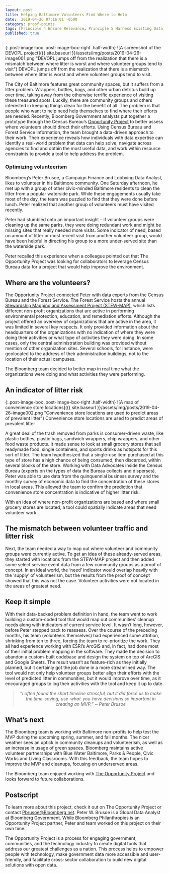 ```yaml
---
layout: post
title: Helping Baltimore Volunteers Find Where to Help
date:  2019-04-26 07:16:01 -0500
category: proof-points
tags: [Principle 4 Ensure Relevance, Principle 5 Harness Existing Data, Practice 33 Promote Wide Access, Practice 36 Leverage Partnerships, Practice 40 Support Non-Federal Stakeholders, Collaboration, Geospatial]
published: true
---
```


{:.post-image-box .post-image-box-right .half-width}
![A screenshot of the DEVOPL project]({{ site.baseurl }}/assets/img/posts/2019-04-26-image001.png "DEVOPL jumps off from the realization that there is a mismatch between where litter is worst and where volunteer groups tend to visit") DEVOPL jumps off from the realization that there is a mismatch between where litter is worst and where volunteer groups tend to visit.

The City of Baltimore features great community spaces, but it suffers from a litter problem. Wrappers, bottles, bags, and other urban detritus build up over time, taking away from the otherwise terrific experience of visiting these treasured spots. Luckily, there are community groups and others interested in keeping things clean for the benefit of all. The problem is that people who want to help need help themselves to find where their efforts are needed. Recently, Bloomberg Government analysts put together a prototype through the Census Bureau’s [Opportunity Project](https://opportunity.census.gov) to better assess where volunteers should direct their efforts. Using Census Bureau and Forest Service information, the team brought a data-driven approach to their work. Their experience reveals how individuals with data expertise can identify a real-world problem that data can help solve, navigate across agencies to find and obtain the most useful data, and work within resource constraints to provide a tool to help address the problem.

### Optimizing volunteerism

Bloomberg’s Peter Brusoe, a Campaign Finance and Lobbying Data Analyst, likes to volunteer in his Baltimore community. One Saturday afternoon, he met up with a group of other civic-minded Baltimore residents to clean the litter from a popular waterside park. While these engagements usually take most of the day, the team was puzzled to find that they were done before lunch. Peter realized that another group of volunteers must have visited recently.

Peter had stumbled onto an important insight – if volunteer groups were cleaning up the same parks, they were doing redundant work and might be missing sites that really needed more visits. Some indicator of need, based on amount of litter or most recent visit from another volunteer group, would have been helpful in directing his group to a more under-served site than the waterside park.

Peter recalled this experience when a colleague pointed out that The Opportunity Project was looking for collaborators to leverage Census Bureau data for a project that would help improve the environment.

## Where are the volunteers?

The Opportunity Project connected Peter with data experts from the Census Bureau and the Forest Service. The Forest Service hosts the annual [Stewardship Mapping and Assessment Project (STEW-MAP)](https://www.nrs.fs.fed.us/STEW-MAP/), which lists different non-profit organizations that are active in performing environmental protection, education, and remediation efforts. Although the project offered an overview of organizations that are active in the area, it was limited in several key respects. It only provided information about the headquarters of the organizations with no indication of where they were doing their activities or what type of activities they were doing. In some cases, only the central administration building was provided without mention of other organization sites. Several schools, for instance, were geolocated to the address of their administration buildings, not to the location of their actual campuses. 

The Bloomberg team decided to better map in real time what the organizations were doing and what activities they were performing.

## An indicator of litter risk

{:.post-image-box .post-image-box-right .half-width}
![A map of convenience store locations]({{ site.baseurl }}/assets/img/posts/2019-04-26-image002.png "Convenience store locations are used to predict areas of prevalent litter") Convenience store locations are used to predict areas of prevalent litter

A great deal of the trash removed from parks is consumer-driven waste, like plastic bottles, plastic bags, sandwich wrappers, chip wrappers, and other food waste products. It made sense to look at small grocery stores that sell readymade food, single containers, and sports drinks as hotspots for this sort of litter. The team hypothesized that a single-use item purchased at this type of store has a high chance of being consumed, then discarded, within several blocks of the store. Working with Data Advocates inside the Census Bureau (experts on the types of data the Bureau collects and disperses), Peter was able to use data from the quinquennial business survey and the monthly survey of economic data to find the concentration of these stores in local areas. This allowed the team to confirm the prediction that convenience store concentration is indicative of higher litter risk. 

With an idea of where non-profit organizations are based and where small grocery stores are located, a tool could spatially indicate areas that need volunteer work.  

## The mismatch between volunteer traffic and litter risk

Next, the team needed a way to map out where volunteer and community groups were currently active. To get an idea of these already-served areas, they started with locations from the STEW-MAP project and then added some select service event data from a few community groups as a proof of concept. In an ideal world, the ‘need’ indicator would overlap heavily with the ‘supply’ of volunteerism, but the results from the proof of concept showed that this was not the case. Volunteer activities were not located in the areas of greatest need. 

## Keep it simple

With their data-backed problem definition in hand, the team went to work building a custom-coded tool that would map out communities’ cleanup needs along with indicators of current service level. 
It wasn’t long, however, before Peter stepped back to reassess. Over the course of the preceding months, his team (volunteers themselves) had experienced some attrition, shrinking from ten to three, forcing the team to re-prioritize the work. They all had experience working with ESRI’s ArcGIS and, in fact, had done most of their initial problem mapping in the software. They made the decision to abandon a custom-built codebase and design the system on top of ArcGIS and Google Sheets. The result wasn’t as feature-rich as they initially planned, but it certainly got the job done in a more streamlined way. The tool would not only help volunteer groups better align their efforts with the level of predicted litter in communities, but it would improve over time, as it encouraged groups to log their activities with the tool and keep it up to date.

<blockquote style="text-align:center; font-style:italic">
“I often found the short timeline stressful, but it did force us to make the time-saving, use-what-you-have decisions so important in creating an MVP.” ~ Peter Brusoe
</blockquote>

## What’s next

The Bloomberg team is working with Baltimore non-profits to help test the MVP during the upcoming spring, summer, and fall months. The nicer weather sees an uptick in community cleanups and volunteerism, as well as an increase in usage of green spaces. Bloomberg maintains active volunteer partnerships with Blue Water Baltimore, Parks & People, Civic Works and Living Classrooms. With this feedback, the team hopes to improve the MVP and cleanups, focusing on underserved areas. 

The Bloomberg team enjoyed working with [The Opportunity Project](https://opportunity.census.gov/projects/) and looks forward to future collaborations.

## Postscript

To learn more about this project, check it out on The Opportunity Project or contact [Pbrusoe@Bloomberg.net](mailto:Pbrusoe@Bloomberg.net). Peter W. Brusoe is a Global Data Analyst at Bloomberg Government. While Bloomberg Philanthropies is an Opportunity Project partner, Peter and team worked on this project on their own time.

The Opportunity Project is a process for engaging government, communities, and the technology industry to create digital tools that address our greatest challenges as a nation. This process helps to empower people with technology, make government data more accessible and user-friendly, and facilitate cross-sector collaboration to build new digital solutions with open data.




